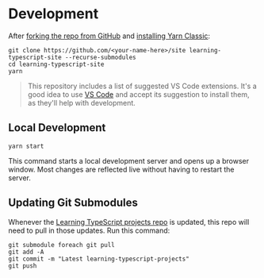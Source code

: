 # Development

After [forking the repo from GitHub](https://help.github.com/articles/fork-a-repo) and [installing Yarn Classic](https://classic.yarnpkg.com/lang/en):

```shell
git clone https://github.com/<your-name-here>/site learning-typescript-site --recurse-submodules
cd learning-typescript-site
yarn
```

> This repository includes a list of suggested VS Code extensions.
> It's a good idea to use [VS Code](https://code.visualstudio.com) and accept its suggestion to install them, as they'll help with development.

## Local Development

```shell
yarn start
```

This command starts a local development server and opens up a browser window.
Most changes are reflected live without having to restart the server.

## Updating Git Submodules

Whenever the [Learning TypeScript projects repo](https://github.com/LearningTypeScript/projects) is updated, this repo will need to pull in those updates.
Run this command:

```shell
git submodule foreach git pull
git add -A
git commit -m "Latest learning-typescript-projects"
git push
```

